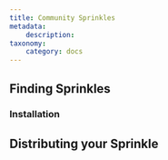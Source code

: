 ```yaml
---
title: Community Sprinkles
metadata:
    description: 
taxonomy:
    category: docs
---
```


## Finding Sprinkles

### Installation

## Distributing your Sprinkle
